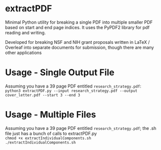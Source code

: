# extractPDF
Minimal Python utility for breaking a single PDF into multiple smaller PDF based on start and end page indices. It uses the PyPDF2 library for pdf reading and writing.

Developed for breaking NSF and NIH grant proposals written in LaTeX / Overleaf into separate documents for submission, though there are many other applications

# Usage - Single Output File
Assuming you have a 39 page PDF entitled `research_strategy.pdf`:  
`python3 extractPDF.py --input research_strategy.pdf --output cover_letter.pdf --start 3 --end 3`


# Usage - Multiple Files  
Assuming you have a 39 page PDF entitled `research_strategy.pdf`; the .sh file just has a bunch of calls to extractPDF.py  
`chmod +x extractIndividualComponents.sh`   
`./extractIndividualComponents.sh`  
